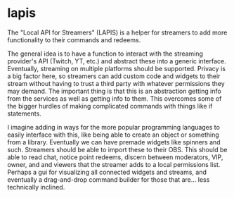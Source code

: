 # lapis
The "Local API for Streamers" (LAPIS) is a helper for streamers to add more functionality to their commands and redeems.

The general idea is to have a function to interact with the streaming provider's API (Twitch, YT, etc.) and abstract these into a generic interface. Eventually, streaming on multiple platforms should be supported. Privacy is a big factor here, so streamers can add custom code and widgets to their stream without having to trust a third party with whatever permissions they may demand. The important thing is that this is an abstraction getting info from the services as well as getting info to them. This overcomes some of the bigger hurdles of making complicated commands with things like if statements.

I imagine adding in ways for the more popular programming languages to easily interface with this, like being able to create an object or something from a library. Eventually we can have premade widgets like spinners and such. Streamers should be able to import these to their OBS. This should be able to read chat, notice point redeems, discern between moderators, VIP, owner, and and viewers that the streamer adds to a local permissions list. Perhaps a gui for visualizing all connected widgets and streams, and eventually a drag-and-drop command builder for those that are... less technically inclined.
